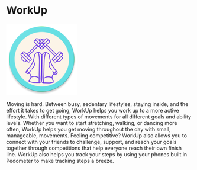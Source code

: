 # WorkUp

![ScreenShot](app/src/main/res/mipmap-xxxhdpi/ic_launcher_round.png)

Moving is hard. Between busy, sedentary lifestyles, staying inside, and the effort it takes to get going, WorkUp helps you work up to a more active lifestyle. With different types of movements for all different goals and ability levels. Whether you want to start stretching, walking, or dancing more often, WorkUp helps you get moving throughout the day with small, manageable, movements. Feeling competitive? WorkUp also allows you to connect with your friends to challenge, support, and reach your goals together through competitions that help everyone reach their own finish line. WorkUp also helps you track your steps by using your phones built in Pedometer to make tracking steps a breeze.
